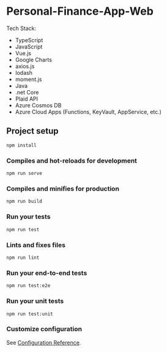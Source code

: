 # Personal-Finance-App-Web

Tech Stack:

- TypeScript
- JavaScript
- Vue.js
- Google Charts
- axios.js
- lodash
- moment.js
- Java
- .net Core
- Plaid API
- Azure Cosmos DB
- Azure Cloud Apps (Functions, KeyVault, AppService, etc.)

## Project setup
```
npm install
```

### Compiles and hot-reloads for development
```
npm run serve
```

### Compiles and minifies for production
```
npm run build
```

### Run your tests
```
npm run test
```

### Lints and fixes files
```
npm run lint
```

### Run your end-to-end tests
```
npm run test:e2e
```

### Run your unit tests
```
npm run test:unit
```

### Customize configuration
See [Configuration Reference](https://cli.vuejs.org/config/). 
